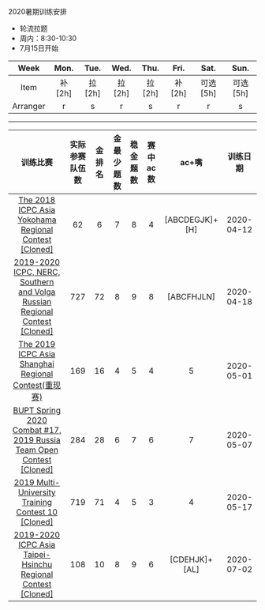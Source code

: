 2020暑期训练安排

- 轮流拉题
- 周内：8:30-10:30
- 7月15日开始

Week|Mon. | Tue. | Wed. | Thu. | Fri. | Sat. | Sun.
:-:|:-:|:-:|:-:|:-:|:-:|:-:|:-:|
Item|补[2h]| 拉[2h] |拉[2h] |拉[2h] |补[2h] | 可选[5h] | 可选[5h]
Arranger|r|s|r|s|r|r|s

---


训练比赛 | 实际参赛队伍数 | 金排名 | 金最少题数 | 稳金题数 | 赛中ac数 | ac+嘴 | 训练日期
:-:|:-:|:-:|:-:|:-:|:-:|:-:|:-:
[The 2018 ICPC Asia Yokohama Regional Contest [Cloned]](https://vjudge.net/contest/367661)|62|6|7|8|4|[ABCDEGJK]+[H]|2020-04-12|
[2019-2020 ICPC, NERC, Southern and Volga Russian Regional Contest [Cloned]](https://vjudge.net/contest/369006)|727|72|8|9|8|[ABCFHJLN]|2020-04-18|
[The 2019 ICPC Asia Shanghai Regional Contest(重现赛)](https://ac.nowcoder.com/acm/contest/4370#question)|169|16|4|5|4|5|2020-05-01|
[BUPT Spring 2020 Combat #17, 2019 Russia Team Open Contest [Cloned]](https://vjudge.net/contest/372640)|284|28|6|7|6|7|2020-05-07|
[2019 Multi-University Training Contest 10 [Cloned]](https://vjudge.net/contest/374342)|719|71|4|5|3|4|2020-05-17|
[2019-2020 ICPC Asia Taipei-Hsinchu Regional Contest [Cloned]](https://vjudge.net/contest/380832)|108|10|8|9|6|[CDEHJK]+[AL]|2020-07-02|
